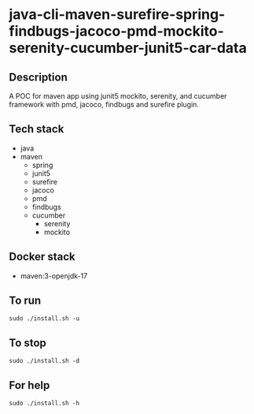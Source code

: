 # java-cli-maven-surefire-spring-findbugs-jacoco-pmd-mockito-serenity-cucumber-junit5-car-data

## Description
A POC for maven app using junit5
mockito, serenity, and cucumber framework
 with pmd,
jacoco, findbugs and surefire plugin.

## Tech stack
- java
- maven
	- spring
  - junit5
  - surefire
  - jacoco
  - pmd
  - findbugs
  - cucumber
	- serenity
	- mockito


## Docker stack
- maven:3-openjdk-17

## To run
`sudo ./install.sh -u`

## To stop
`sudo ./install.sh -d`

## For help
`sudo ./install.sh -h`

